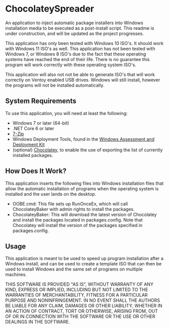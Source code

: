 # ChocolateySpreader
An application to inject automatic package installers into Windows installation media to be executed as a post-install script.
This readme is under construction, and will be updated as the project progresses.

This application has only been tested with Windows 10 ISO's. It should work with Windows 11 ISO's as well.
This application has not been tested with Windows 7, or Windows 8 ISO's due to the fact that these operating systems have reached the end of their life.
There is no guarantee this program will work correctly with these operating system ISO's.

This application will also not not be able to generate ISO's that will work correctly on Ventoy enabled USB drives. Windows will still install, however the programs will not be installed automatically.

## System Requirements

To use this application, you will need at least the following:

- Windows 7 or later (64-bit)
- .NET Core 6 or later
- [7-Zip](https://7-zip.org)
- Windows Deployment Tools, found in the [Windows Assessment and Deployment Kit](https://aka.ms/windows/adk)
- (optional) [Chocolatey](https://chocolatey.org/), to enable the use of exporting the list of currently installed packages.

## How Does It Work?

This application inserts the following files into Windows installation files that allow the automatic installation of programs when the operating system is installed and the user lands on the desktop.
- OOBE.cmd: This file sets up RunOnceEx, which will call ChocolateyBaker with admin rights to install the packages.
- ChocolateyBaker: This will download the latest version of Chocolatey and install the packages located in packages.config.
Note that Chocolatey will install the version of the packages specified in packages.config.


## Usage

This application is meant to be used to speed up program installation after a Windows install, and can be used to create a template ISO that can then be used to install Windows and the same set of programs on multiple machines.



THIS SOFTWARE IS PROVIDED "AS IS", WITHOUT WARRANTY OF ANY KIND,
EXPRESS OR IMPLIED, INCLUDING BUT NOT LIMITED TO THE WARRANTIES OF
MERCHANTABILITY, FITNESS FOR A PARTICULAR PURPOSE AND NONINFRINGEMENT.
IN NO EVENT SHALL THE AUTHORS BE LIABLE FOR ANY CLAIM, DAMAGES OR
OTHER LIABILITY, WHETHER IN AN ACTION OF CONTRACT, TORT OR OTHERWISE,
ARISING FROM, OUT OF OR IN CONNECTION WITH THE SOFTWARE OR THE USE OR
OTHER DEALINGS IN THE SOFTWARE.